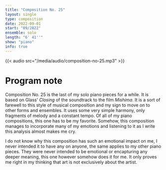 ```yaml
---
title: "Composition No. 25"
layout: single
type: composition
date: 2022-09-01
start: "09/2022"
ensemble: solo
length: "6' 41''"
show: "piano"
info: true
---
```


{{< audio src="/media/audio/composition-no-25.mp3" >}}

# Program note

Composition No. 25 is the last of my solo piano pieces for a while. It is based on Glass' *Closing* of the soundtrack to the film *Mishima*. It is a sort of farewell to this style of musical composition and my sign to move on to other forms and ensembles. It uses some very simple harmony, only fragments of melody and a constant tempo. Of all of my piano compositions, this one has to be my favorite. Somehow, this composition manages to incorporate many of my emotions and listening to it as I write this analysis almost makes me cry.

I do not know why this composition has such an emotional impact on me, I never intended it to have any on anyone, the same applies to my other piano pieces. They were never intended to be emotional or encapturing any deeper meaning, this one however somehow does it for me. It only proves me right in my thinking that art is not exclusively about the artist.